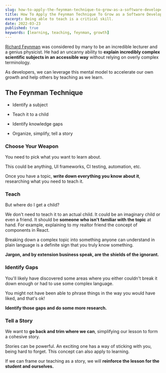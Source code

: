 ```yaml
---
slug: how-to-apply-the-feynman-technique-to-grow-as-a-software-developer
title: How To Apply the Feynman Technique To Grow as a Software Developer
excerpt: Being able to teach is a critical skill.
date: 2022-03-23
published: true
keywords: [learning, teaching, feynman, growth]
---
```


[Richard Feynman](https://en.wikipedia.org/wiki/Richard_Feynman) was considered
by many to be an incredible lecturer and a genius physicist. He had an uncanny
ability to **explain incredibly complex scientific subjects in an accessible
way** without relying on overly complex terminology.

As developers, we can leverage this mental model to accelerate our own growth
and help others by teaching as we learn.

## The Feynman Technique

- Identify a subject

- Teach it to a child

- Identify knowledge gaps

- Organize, simplify, tell a story

### Choose Your Weapon

You need to pick what you want to learn about.

This could be anything, UI frameworks, CI testing, automation, etc.

Once you have a topic, **write down everything you know about it**, researching
what you need to teach it.

### Teach

But where do I get a child?

We don't need to teach it to an actual child. It could be an imaginary child or
even a friend. It should be **someone who isn't familiar with the topic** at
hand. For example, explaining to my realtor friend the concept of components in
React.

Breaking down a complex topic into something anyone can understand in plain
language is a definite sign that you truly know something.

**Jargon, and by extension business speak, are the shields of the ignorant.**

### Identify Gaps

You'll likely have discovered some areas where you either couldn't break it down
enough or had to use some complex language.

You might not have been able to phrase things in the way you would have liked,
and that's ok!

**Identify those gaps and do some more research.**

### Tell a Story

We want to **go back and trim where we can**, simplifying our lesson to form a
cohesive story.

Stories can be powerful. An exciting one has a way of sticking with you, being
hard to forget. This concept can also apply to learning.

If we can frame our teaching as a story, we will **reinforce the lesson for the
student and ourselves.**
